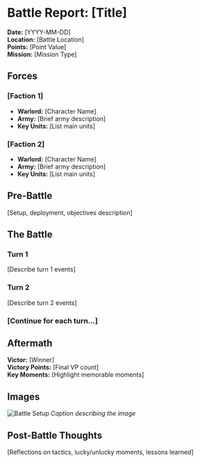 # Battle Report: [Title]

**Date:** [YYYY-MM-DD]  
**Location:** [Battle Location]  
**Points:** [Point Value]  
**Mission:** [Mission Type]  

## Forces

### [Faction 1]
- **Warlord:** [Character Name]
- **Army:** [Brief army description]
- **Key Units:** [List main units]

### [Faction 2]
- **Warlord:** [Character Name]
- **Army:** [Brief army description]
- **Key Units:** [List main units]

## Pre-Battle

[Setup, deployment, objectives description]

## The Battle

### Turn 1
[Describe turn 1 events]

### Turn 2
[Describe turn 2 events]

### [Continue for each turn...]

## Aftermath

**Victor:** [Winner]  
**Victory Points:** [Final VP count]  
**Key Moments:** [Highlight memorable moments]

## Images

![Battle Setup](../images/[filename])
*Caption describing the image*

## Post-Battle Thoughts

[Reflections on tactics, lucky/unlucky moments, lessons learned]